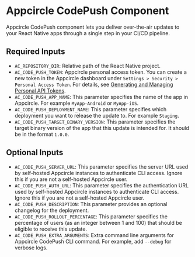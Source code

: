 # Appcircle CodePush Component

Appcircle CodePush component lets you deliver over-the-air updates to your React Native apps through a single step in your CI/CD pipeline.

## Required Inputs

- `AC_REPOSITORY_DIR`: Relative path of the React Native project.
- `AC_CODE_PUSH_TOKEN`: Appcircle personal access token. You can create a new token in the Appcircle dashboard under `Settings > Security > Personal Access Token`. For details, see [Generating and Managing Personal API Tokens](https://docs.appcircle.io/appcircle-api-and-cli/api-authentication#generatingmanaging-the-personal-api-tokens).
- `AC_CODE_PUSH_APP_NAME`: This parameter specifies the name of the app in Appcircle. For example `MyApp-Android` or `MyApp-iOS`.
- `AC_CODE_PUSH_DEPLOYMENT_NAME`: This parameter specifies which deployment you want to release the update to. For example `Staging`.
- `AC_CODE_PUSH_TARGET_BINARY_VERSION`: This parameter specifies the target binary version of the app that this update is intended for. It should be in the format `1.0.0`.

## Optional Inputs

- `AC_CODE_PUSH_SERVER_URL`: This parameter specifies the server URL used by self-hosted Appcircle instances to authenticate CLI access. Ignore this if you are not a self-hosted Appcircle user.
- `AC_CODE_PUSH_AUTH_URL`: This parameter specifies the authentication URL used by self-hosted Appcircle instances to authenticate CLI access. Ignore this if you are not a self-hosted Appcircle user.
- `AC_CODE_PUSH_DESCRIPTION`: This parameter provides an optional changelog for the deployment.
- `AC_CODE_PUSH_ROLLOUT_PERCENTAGE`: This parameter specifies the percentage of users (as an integer between 1 and 100) that should be eligible to receive this update.
- `AC_CODE_PUSH_EXTRA_ARGUMENTS`: Extra command line arguments for Appcircle CodePush CLI command. For example, add `--debug` for verbose logs.